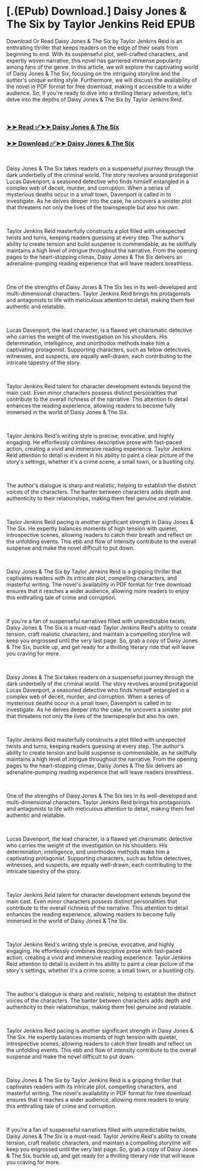 # [.(EPub) Download.] Daisy Jones & The Six by Taylor Jenkins Reid EPUB

<p>Download Or Read Daisy Jones & The Six by Taylor Jenkins Reid is an enthralling thriller that keeps readers on the edge of their seats from beginning to end. With its suspenseful plot, well-crafted characters, and expertly woven narrative, this novel has garnered immense popularity among fans of the genre. In this article, we will explore the captivating world of Daisy Jones & The Six, focusing on the intriguing storyline and the author's unique writing style. Furthermore, we will discuss the availability of the novel in PDF format for free download, making it accessible to a wider audience. So, if you're ready to dive into a thrilling literary adventure, let's delve into the depths of Daisy Jones & The Six by Taylor Jenkins Reid.</p>
<p>&nbsp;</p>

### [➤➤ Read ✅➤➤ Daisy Jones & The Six](https://pdf2worldwide.blogspot.com/id/40597810)

### [➤➤ Download ✅➤➤ Daisy Jones & The Six](https://pdf2worldwide.blogspot.com/id/40597810)

<p>&nbsp;</p>
<p>Daisy Jones & The Six takes readers on a suspenseful journey through the dark underbelly of the criminal world. The story revolves around protagonist Lucas Davenport, a seasoned detective who finds himself entangled in a complex web of deceit, murder, and corruption. When a series of mysterious deaths occur in a small town, Davenport is called in to investigate. As he delves deeper into the case, he uncovers a sinister plot that threatens not only the lives of the townspeople but also his own.</p>
<p>&nbsp;</p>
<p>Taylor Jenkins Reid masterfully constructs a plot filled with unexpected twists and turns, keeping readers guessing at every step. The author's ability to create tension and build suspense is commendable, as he skillfully maintains a high level of intrigue throughout the narrative. From the opening pages to the heart-stopping climax, Daisy Jones & The Six delivers an adrenaline-pumping reading experience that will leave readers breathless.</p>
<p>&nbsp;</p>
<p>One of the strengths of Daisy Jones & The Six lies in its well-developed and multi-dimensional characters. Taylor Jenkins Reid brings his protagonists and antagonists to life with meticulous attention to detail, making them feel authentic and relatable.</p>
<p>&nbsp;</p>
<p>Lucas Davenport, the lead character, is a flawed yet charismatic detective who carries the weight of the investigation on his shoulders. His determination, intelligence, and unorthodox methods make him a captivating protagonist. Supporting characters, such as fellow detectives, witnesses, and suspects, are equally well-drawn, each contributing to the intricate tapestry of the story.</p>
<p>&nbsp;</p>
<p>Taylor Jenkins Reid talent for character development extends beyond the main cast. Even minor characters possess distinct personalities that contribute to the overall richness of the narrative. This attention to detail enhances the reading experience, allowing readers to become fully immersed in the world of Daisy Jones & The Six.</p>
<p>&nbsp;</p>
<p>Taylor Jenkins Reid's writing style is precise, evocative, and highly engaging. He effortlessly combines descriptive prose with fast-paced action, creating a vivid and immersive reading experience. Taylor Jenkins Reid attention to detail is evident in his ability to paint a clear picture of the story's settings, whether it's a crime scene, a small town, or a bustling city.</p>
<p>&nbsp;</p>
<p>The author's dialogue is sharp and realistic, helping to establish the distinct voices of the characters. The banter between characters adds depth and authenticity to their relationships, making them feel genuine and relatable.</p>
<p>&nbsp;</p>
<p>Taylor Jenkins Reid pacing is another significant strength in Daisy Jones & The Six. He expertly balances moments of high tension with quieter, introspective scenes, allowing readers to catch their breath and reflect on the unfolding events. This ebb and flow of intensity contribute to the overall suspense and make the novel difficult to put down.</p>
<p>&nbsp;</p>
<p>Daisy Jones & The Six by Taylor Jenkins Reid is a gripping thriller that captivates readers with its intricate plot, compelling characters, and masterful writing. The novel's availability in PDF format for free download ensures that it reaches a wider audience, allowing more readers to enjoy this enthralling tale of crime and corruption.</p>
<p>&nbsp;</p>
<p>If you're a fan of suspenseful narratives filled with unpredictable twists, Daisy Jones & The Six is a must-read. Taylor Jenkins Reid's ability to create tension, craft realistic characters, and maintain a compelling storyline will keep you engrossed until the very last page. So, grab a copy of Daisy Jones & The Six, buckle up, and get ready for a thrilling literary ride that will leave you craving for more.</p>
<p>&nbsp;</p>
<p>Daisy Jones & The Six takes readers on a suspenseful journey through the dark underbelly of the criminal world. The story revolves around protagonist Lucas Davenport, a seasoned detective who finds himself entangled in a complex web of deceit, murder, and corruption. When a series of mysterious deaths occur in a small town, Davenport is called in to investigate. As he delves deeper into the case, he uncovers a sinister plot that threatens not only the lives of the townspeople but also his own.</p>
<p>&nbsp;</p>
<p>Taylor Jenkins Reid masterfully constructs a plot filled with unexpected twists and turns, keeping readers guessing at every step. The author's ability to create tension and build suspense is commendable, as he skillfully maintains a high level of intrigue throughout the narrative. From the opening pages to the heart-stopping climax, Daisy Jones & The Six delivers an adrenaline-pumping reading experience that will leave readers breathless.</p>
<p>&nbsp;</p>
<p>One of the strengths of Daisy Jones & The Six lies in its well-developed and multi-dimensional characters. Taylor Jenkins Reid brings his protagonists and antagonists to life with meticulous attention to detail, making them feel authentic and relatable.</p>
<p>&nbsp;</p>
<p>Lucas Davenport, the lead character, is a flawed yet charismatic detective who carries the weight of the investigation on his shoulders. His determination, intelligence, and unorthodox methods make him a captivating protagonist. Supporting characters, such as fellow detectives, witnesses, and suspects, are equally well-drawn, each contributing to the intricate tapestry of the story.</p>
<p>&nbsp;</p>
<p>Taylor Jenkins Reid talent for character development extends beyond the main cast. Even minor characters possess distinct personalities that contribute to the overall richness of the narrative. This attention to detail enhances the reading experience, allowing readers to become fully immersed in the world of Daisy Jones & The Six.</p>
<p>&nbsp;</p>
<p>Taylor Jenkins Reid's writing style is precise, evocative, and highly engaging. He effortlessly combines descriptive prose with fast-paced action, creating a vivid and immersive reading experience. Taylor Jenkins Reid attention to detail is evident in his ability to paint a clear picture of the story's settings, whether it's a crime scene, a small town, or a bustling city.</p>
<p>&nbsp;</p>
<p>The author's dialogue is sharp and realistic, helping to establish the distinct voices of the characters. The banter between characters adds depth and authenticity to their relationships, making them feel genuine and relatable.</p>
<p>&nbsp;</p>
<p>Taylor Jenkins Reid pacing is another significant strength in Daisy Jones & The Six. He expertly balances moments of high tension with quieter, introspective scenes, allowing readers to catch their breath and reflect on the unfolding events. This ebb and flow of intensity contribute to the overall suspense and make the novel difficult to put down.</p>
<p>&nbsp;</p>
<p>Daisy Jones & The Six by Taylor Jenkins Reid is a gripping thriller that captivates readers with its intricate plot, compelling characters, and masterful writing. The novel's availability in PDF format for free download ensures that it reaches a wider audience, allowing more readers to enjoy this enthralling tale of crime and corruption.</p>
<p>&nbsp;</p>
<p>If you're a fan of suspenseful narratives filled with unpredictable twists, Daisy Jones & The Six is a must-read. Taylor Jenkins Reid's ability to create tension, craft realistic characters, and maintain a compelling storyline will keep you engrossed until the very last page. So, grab a copy of Daisy Jones & The Six, buckle up, and get ready for a thrilling literary ride that will leave you craving for more.</p>
<p>&nbsp;</p>
